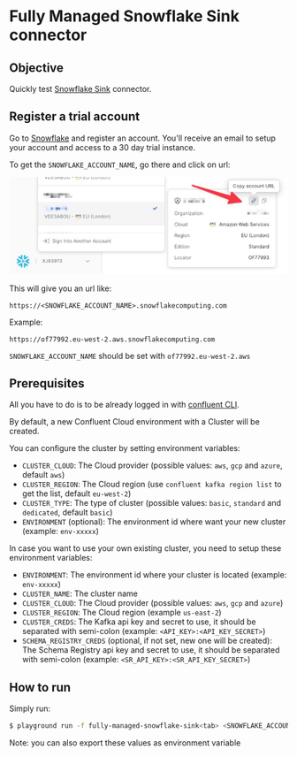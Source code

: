 # Fully Managed  Snowflake Sink connector

## Objective

Quickly test [Snowflake Sink](https://docs.confluent.io/cloud/current/connectors/cc-snowflake-sink.html#) connector.

## Register a trial account

Go to [Snowflake](https://www.snowflake.com) and register an account. You'll receive an email to setup your account and access to a 30 day trial instance.

To get the `SNOWFLAKE_ACCOUNT_NAME`, go there and click on url:

![ui](ui.jpg)

This will give you an url like:

```
https://<SNOWFLAKE_ACCOUNT_NAME>.snowflakecomputing.com
```

Example:

```
https://of77992.eu-west-2.aws.snowflakecomputing.com
```

`SNOWFLAKE_ACCOUNT_NAME` should be set with `of77992.eu-west-2.aws`

## Prerequisites

All you have to do is to be already logged in with [confluent CLI](https://docs.confluent.io/confluent-cli/current/overview.html#confluent-cli-overview).

By default, a new Confluent Cloud environment with a Cluster will be created.

You can configure the cluster by setting environment variables:

* `CLUSTER_CLOUD`: The Cloud provider (possible values: `aws`, `gcp` and `azure`, default `aws`)
* `CLUSTER_REGION`: The Cloud region (use `confluent kafka region list` to get the list, default `eu-west-2`)
* `CLUSTER_TYPE`: The type of cluster (possible values: `basic`, `standard` and `dedicated`, default `basic`)
* `ENVIRONMENT` (optional): The environment id where want your new cluster (example: `env-xxxxx`) 

In case you want to use your own existing cluster, you need to setup these environment variables:

* `ENVIRONMENT`: The environment id where your cluster is located (example: `env-xxxxx`) 
* `CLUSTER_NAME`: The cluster name
* `CLUSTER_CLOUD`: The Cloud provider (possible values: `aws`, `gcp` and `azure`)
* `CLUSTER_REGION`: The Cloud region (example `us-east-2`)
* `CLUSTER_CREDS`: The Kafka api key and secret to use, it should be separated with semi-colon (example: `<API_KEY>:<API_KEY_SECRET>`)
* `SCHEMA_REGISTRY_CREDS` (optional, if not set, new one will be created): The Schema Registry api key and secret to use, it should be separated with semi-colon (example: `<SR_API_KEY>:<SR_API_KEY_SECRET>`)

## How to run

Simply run:

```bash
$ playground run -f fully-managed-snowflake-sink<tab> <SNOWFLAKE_ACCOUNT_NAME> <SNOWFLAKE_USERNAME> <SNOWFLAKE_PASSWORD>
```

Note: you can also export these values as environment variable
